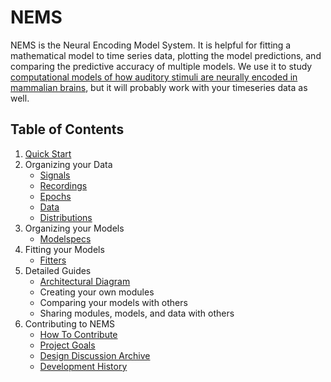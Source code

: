 # NEMS #

NEMS is the Neural Encoding Model System. It is helpful for fitting a mathematical model to time series data, plotting the model predictions, and comparing the predictive accuracy of multiple models. We use it to study [computational models of how auditory stimuli are neurally encoded in mammalian brains](https://hearingbrain.org), but it will probably work with your timeseries data as well.

## Table of Contents ## 

1. [Quick Start](docs/quickstart.md)
2. Organizing your Data
   - [Signals](docs/signals.md)
   - [Recordings](docs/recordings.md)
   - [Epochs](docs/epochs.md)
   - [Data](docs/data.md)
   - [Distributions](docs/distributions.md)
3. Organizing your Models
   - [Modelspecs](docs/modelspecs.md)
4. Fitting your Models
   - [Fitters](docs/fitters.md)
5. Detailed Guides
   - [Architectural Diagram](docs/architecture.svg)
   - Creating your own modules
   - Comparing your models with others
   - Sharing modules, models, and data with others
6. Contributing to NEMS
   - [How To Contribute](docs/contributing.md)
   - [Project Goals](docs/goals.md)
   - [Design Discussion Archive](docs/discussions.md)
   - [Development History](docs/history.md)
